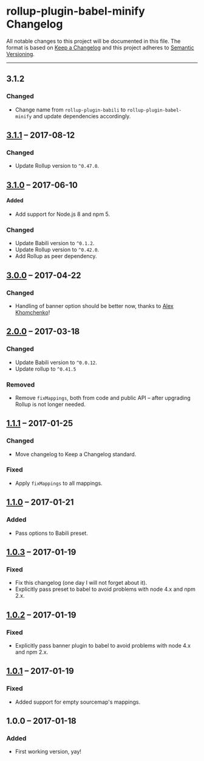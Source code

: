 # rollup-plugin-babel-minify Changelog

All notable changes to this project will be documented in this file.
The format is based on [Keep a Changelog](http://keepachangelog.com/)
and this project adheres to [Semantic Versioning](http://semver.org/).

---

## 3.1.2
### Changed
* Change name from `rollup-plugin-babili` to `rollup-plugin-babel-minify` and update dependencies accordingly.

## [3.1.1] – 2017-08-12
### Changed
* Update Rollup version to `^0.47.0`.

## [3.1.0] – 2017-06-10
#### Added
* Add support for Node.js 8 and npm 5.

### Changed
* Update Babili version to `^0.1.2`.
* Update Rollup version to `^0.42.0`.
* Add Rollup as peer dependency.

## [3.0.0] – 2017-04-22
### Changed
* Handling of banner option should be better now, thanks to [Alex Khomchenko](https://github.com/gagoman)!

## [2.0.0] – 2017-03-18
### Changed
* Update Babili version to `^0.0.12`.
* Update rollup to `^0.41.5`

### Removed
* Remove `fixMappings`, both from code and public API – after upgrading Rollup is not longer needed.

## [1.1.1] – 2017-01-25
### Changed
* Move changelog to Keep a Changelog standard.

### Fixed
* Apply `fixMappings` to all mappings.

## [1.1.0] – 2017-01-21
### Added
* Pass options to Babili preset.

## [1.0.3] – 2017-01-19
### Fixed
* Fix this changelog (one day I will not forget about it).
* Explicitly pass preset to babel to avoid problems with node 4.x and npm 2.x.

## [1.0.2] – 2017-01-19
### Fixed
* Explicitly pass banner plugin to babel to avoid problems with node 4.x and npm 2.x.

## [1.0.1] – 2017-01-19
### Fixed
* Added support for empty sourcemap's mappings.

## 1.0.0 – 2017-01-18
### Added
* First working version, yay!

[3.1.1]: https://github.com/Comandeer/rollup-plugin-babili/compare/v3.1.0...v3.1.1
[3.1.0]: https://github.com/Comandeer/rollup-plugin-babili/compare/v3.0.0...v3.1.0
[3.0.0]: https://github.com/Comandeer/rollup-plugin-babili/compare/v2.0.0...v3.0.0
[2.0.0]: https://github.com/Comandeer/rollup-plugin-babili/compare/v1.1.1...v2.0.0
[1.1.1]: https://github.com/Comandeer/rollup-plugin-babili/compare/v1.1.0...v1.1.1
[1.1.0]: https://github.com/Comandeer/rollup-plugin-babili/compare/v1.0.3...v1.1.0
[1.0.3]: https://github.com/Comandeer/rollup-plugin-babili/compare/v1.0.2...v1.0.3
[1.0.2]: https://github.com/Comandeer/rollup-plugin-babili/compare/v1.0.1...v1.0.2
[1.0.1]: https://github.com/Comandeer/rollup-plugin-babili/compare/v1.0.0...v1.0.1
